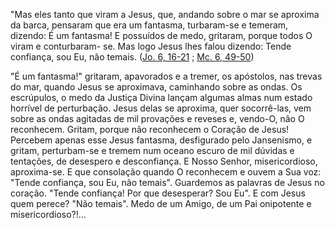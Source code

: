 
"Mas eles tanto que viram a Jesus, que, andando sobre o mar se aproxima da barca, pensaram que era um fantasma, turbaram-se e temeram, dizendo: É um fantasma! E possuídos de medo, gritaram, porque todos O viram e conturbaram- se. Mas logo Jesus lhes falou dizendo: Tende confiança, sou Eu, não temais. ([Jo. 6, 16-21](https://vulgata.online/bible/Jo.6?ed=MS&vfn=MS.Jo.6.16-21:vs) ; [Mc. 6, 49-50](https://vulgata.online/bible/Mc.6?ed=MS&vfn=MS.Mc.6.49-50:vs))

"É um fantasma!" gritaram, apavorados e a tremer, os apóstolos, nas trevas do mar, quando Jesus se aproximava, caminhando sobre as ondas. Os escrúpulos, o medo da Justiça Divina lançam algumas almas num estado horrível de perturbação. Jesus delas se aproxima, quer socorrê-las, vem sobre as ondas agitadas de mil provações e reveses e, vendo-O, não O reconhecem. Gritam, porque não reconhecem o Coração de Jesus! Percebem apenas esse Jesus fantasma, desfigurado pelo Jansenismo, e gritam, perturbam-se e tremem num oceano escuro de mil dúvidas e tentações, de desespero e desconfiança. E Nosso Senhor, misericordioso, aproxima-se. E que consolação quando O reconhecem e ouvem a Sua voz: "Tende confiança, sou Eu, não temais". Guardemos as palavras de Jesus no coração. "Tende confiança! Por que desesperar? Sou Eu". E com Jesus quem perece? "Não temais". Medo de um Amigo, de um Pai onipotente e misericordioso?!\...

